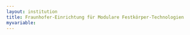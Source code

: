 ```yaml
---
layout: institution
title: Fraunhofer-Einrichtung für Modulare Festkörper-Technologien
myvariable: 
---
```

